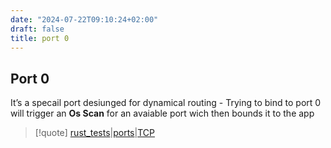 ```yaml
---
date: "2024-07-22T09:10:24+02:00"
draft: false
title: port 0
---
```


## Port 0

It’s a specail port desiunged for dynamical routing - Trying to bind to
port 0 will trigger an **Os Scan** for an avaiable port wich then bounds
it to the app

> \[!quote\]
> [rust_tests](/Notes/posts/tests/rust_tests)\|[ports](/Notes/posts/ports/ports)\|[TCP](/Notes/posts/Network/Ref_OSI/TCP)
